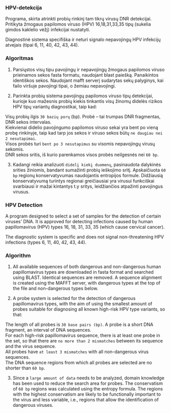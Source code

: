 ### HPV-detekcija

Programa, skirta atrinkti probių rinkinį tam tikrų virusų DNR detekcijai. Pritikyta žmogaus papilomos viruso (HPV) 16,18,31,33,35 tipų (sukelia gimdos kaklelio vėžį) infekcijai nustatyti.

Diagnostinė sistema specifiška ir neturi signalo nepavojingų HPV infekcijų atvejais (tipai 6, 11, 40, 42, 43, 44).

### Algoritmas

1. Parsiųstos visų tipu pavojingų ir nepavojingų žmogaus papilomos viruso prieinamos sekos fasta formatu, naudojant blast paiešką. Panaikintos identiškos sekos. Naudojant mafft serverį sudarytas sekų palyginys, kai failo viršuje pavojingi tipai, o žemiau nepavojingi. 

2. Parinkta probių sistema pavojingų papilomos viruso tipų detekcijai, kurioje kuo mažesnis probių kiekis tinkantis visų žinomų didelės rizikos HPV tipų variantų diagnostikai, taip kad:

 Visų probių ilgis `30 bazių porų` (bp). Probė – tai trumpas DNR fragmentas, DNR sekos intervalas. <br>
 Kiekvienai didelio pavojingumo papilomos viruso sekai yra bent po vieną probę rinkinyje, taip kad tarp jos sekos ir viruso sekos būtų `ne daugiau nei 2 nesutapimai`. <br>
 Visos probės turi `bent po 3 nesutapimus` su visomis nepavojingų virusų sekomis. <br>
 DNR sekos sritis, iš kurio parenkamos visos probės neilgesnės nei `60 bp`. <br>

3. Kadangi reikia analizuoti `didelį kiekį duomenų`, pasinaudota dalykinės srities žiniomis, bandant sumažinti probių ieškojimo sritį. Apskaičiuota `60 bp` regionų konservatyvumas naudojantis entropijos formule. Didžiausią konservatyvumą turintys regionai greičiausiai yra virusui funkciškai svarbiausi ir mažai kintantys t.y sritys, leidžiančios atpažinti pavojingus virusus.

### HPV Detection
A program designed to select a set of samples for the detection of certain viruses' DNA. It is approved for detecting infections caused by human papillomavirus (HPV) types 16, 18, 31, 33, 35 (which cause cervical cancer).

The diagnostic system is specific and does not signal non-threatening HPV infections (types 6, 11, 40, 42, 43, 44).

### Algorithm
1. All available sequences of both dangerous and non-dangerous human papillomavirus types are downloaded in fasta format and searched using BLAST. Identical sequences are removed. A sequence alignment is created using the MAFFT server, with dangerous types at the top of the file and non-dangerous types below.

2. A probe system is selected for the detection of dangerous papillomavirus types, with the aim of using the smallest amount of probes suitable for diagnosing all known high-risk HPV type variants, so that:

The length of all probes is `30 base pairs (bp)`. A probe is a short DNA fragment, an interval of DNA sequences. <br>
For each high-risk papillomavirus sequence, there is at least one probe in the set, so that there are `no more than 2 mismatches` between its sequence and the virus sequence. <br>
All probes have `at least 3 mismatches` with all non-dangerous virus sequences. <br>
The DNA sequence regions from which all probes are selected are no shorter than `60 bp`. <br>

3. Since a `large amount of data` needs to be analyzed, domain knowledge has been used to reduce the search area for probes. The conservatism of `60 bp` regions was calculated using the entropy formula. The regions with the highest conservatism are likely to be functionally important to the virus and less variable, i.e., regions that allow the identification of dangerous viruses.


